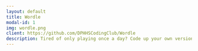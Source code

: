 ```yaml
---
layout: default
title: Wordle
modal-id: 1
img: wordle.png
client: https://github.com/DPHHSCodingClub/Wordle
description: Tired of only playing once a day? Code up your own version!
---
```

